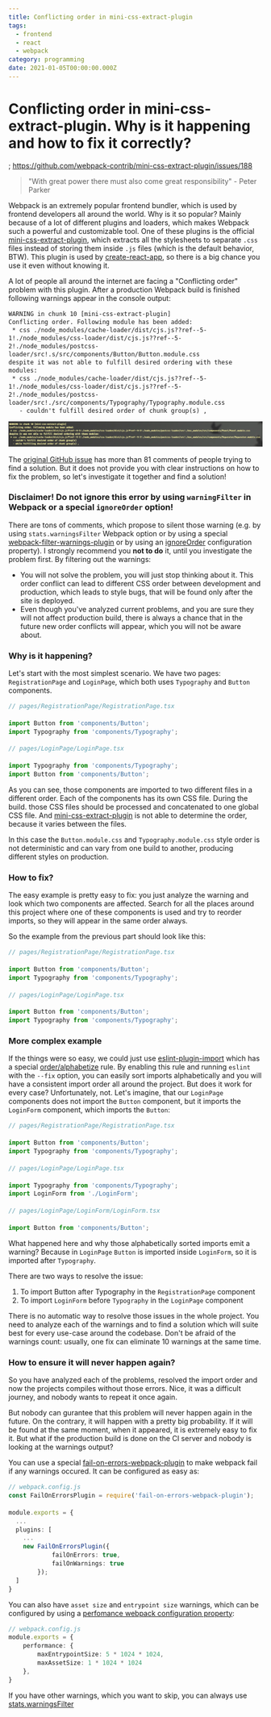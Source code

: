 ```yaml
---
title: Conflicting order in mini-css-extract-plugin
tags:
  - frontend
  - react
  - webpack
category: programming
date: 2021-01-05T00:00:00.000Z
---
```

# Conflicting order in mini-css-extract-plugin. Why is it happening and how to fix it correctly?

; https://github.com/webpack-contrib/mini-css-extract-plugin/issues/188

> "With great power there must also come great responsibility" - Peter Parker

Webpack is an extremely popular frontend bundler, which is used by frontend developers all around the world. Why is it so popular? Mainly because of a lot of different plugins and loaders, which makes Webpack such a powerful and customizable tool. One of these plugins is the official [mini-css-extract-plugin](https://github.com/webpack-contrib/mini-css-extract-plugin), which extracts all the stylesheets to separate `.css` files instead of storing them inside `.js` files (which is the default behavior, BTW). This plugin is used by [create-react-app](https://github.com/facebook/create-react-app), so there is a big chance you use it even without knowing it.

A lot of people all around the internet are facing a "Conflicting order" problem with this plugin. After a production Webpack build is finished following warnings appear in the console output:

```
WARNING in chunk 10 [mini-css-extract-plugin]
Conflicting order. Following module has been added:
 * css ./node_modules/cache-loader/dist/cjs.js??ref--5-1!./node_modules/css-loader/dist/cjs.js??ref--5-2!./node_modules/postcss-loader/src!.s/src/components/Button/Button.module.css
despite it was not able to fulfill desired ordering with these modules:
 * css ./node_modules/cache-loader/dist/cjs.js??ref--5-1!./node_modules/css-loader/dist/cjs.js??ref--5-2!./node_modules/postcss-loader/src!./src/components/Typography/Typography.module.css
   - couldn't fulfill desired order of chunk group(s) , 
```

![Console output](./warning-console.webp)

The [original GitHub issue](https://github.com/webpack-contrib/mini-css-extract-plugin/issues/250) has more than 81 comments of people trying to find a solution. But it does not provide you with clear instructions on how to fix the problem, so let's investigate it together and find a solution!

### Disclaimer! Do not ignore this error by using `warningFilter` in Webpack or a special `ignoreOrder` option!

There are tons of comments, which propose to silent those warning (e.g. by using `stats.warningsFilter` Webpack option or by using a special [webpack-filter-warnings-plugin](https://www.npmjs.com/package/webpack-filter-warnings-plugin) or by using an [ignoreOrder](https://github.com/webpack-contrib/mini-css-extract-plugin#ignoreOrder) configuration property). I strongly recommend you **not to do** it, until you investigate the problem first. By filtering out the warnings:

- You will not solve the problem, you will just stop thinking about it. This order conflict can lead to different CSS order between development and production, which leads to style bugs, that will be found only after the site is deployed.
- Even though you've analyzed current problems, and you are sure they will not affect production build, there is always a chance that in the future new order conflicts will appear, which you will not be aware about.

### Why is it happening?

Let's start with the most simplest scenario. We have two pages: `RegistrationPage` and `LoginPage`, which both uses `Typography` and `Button` components.

```typescript
// pages/RegistrationPage/RegistrationPage.tsx

import Button from 'components/Button';
import Typography from 'components/Typography';

// pages/LoginPage/LoginPage.tsx

import Typography from 'components/Typography';
import Button from 'components/Button';
```

As you can see, those components are imported to two different files in a different order. Each of the components has its own CSS file. During the build. those CSS files should be processed and concatenated to one global CSS file. And [mini-css-extract-plugin](https://github.com/webpack-contrib/mini-css-extract-plugin) is not able to determine the order, because it varies between the files. 

In this case the `Button.module.css` and `Typography.module.css` style order is not deterministic and can vary from one build to another, producing different styles on production.

### How to fix?

The easy example is pretty easy to fix: you just analyze the warning and look which two components are affected. Search for all the places around this project where one of these components is used and try to reorder imports, so they will appear in the same order always.

So the example from the previous part should look like this:

```typescript
// pages/RegistrationPage/RegistrationPage.tsx

import Button from 'components/Button';
import Typography from 'components/Typography';

// pages/LoginPage/LoginPage.tsx

import Button from 'components/Button';
import Typography from 'components/Typography';
```

### More complex example

If the things were so easy, we could just use [eslint-plugin-import](https://github.com/benmosher/eslint-plugin-import/) which has a special [order/alphabetize](https://github.com/benmosher/eslint-plugin-import/blob/master/docs/rules/order.md) rule. By enabling this rule and running `eslint` with the `--fix` option, you can easily sort imports alphabetically and you will have a consistent import order all around the project. But does it work for every case? Unfortunately, not. Let's imagine, that our `LoginPage` components does not import the `Button` component, but it imports the `LoginForm` component, which imports the `Button`:

```typescript
// pages/RegistrationPage/RegistrationPage.tsx

import Button from 'components/Button';
import Typography from 'components/Typography';

// pages/LoginPage/LoginPage.tsx

import Typography from 'components/Typography';
import LoginForm from './LoginForm';

// pages/LoginPage/LoginForm/LoginForm.tsx

import Button from 'components/Button';
```

What happened here and why those alphabetically sorted imports emit a warning? Because in `LoginPage` `Button` is imported inside `LoginForm`, so it is imported after `Typography`.

There are two ways to resolve the issue:

1. To import Button after Typography in the `RegistrationPage` component
1. To import `LoginForm` before `Typography` in the `LoginPage` component

There is no automatic way to resolve those issues in the whole project. You need to analyze each of the warnings and to find a solution which will suite best for every use-case around the codebase. Don't be afraid of the warnings count: usually, one fix can eliminate 10 warnings at the same time.

### How to ensure it will never happen again?

So you have analyzed each of the problems, resolved the import order and now the projects compiles without those errors. Nice, it was a difficult journey, and nobody wants to repeat it once again.

But nobody can gurantee that this problem will never happen again in the future. On the contrary, it will happen with a pretty big probability. If it will be found at the same moment, when it appeared, it is extremely easy to fix it. But what if the production build is done on the CI server and nobody is looking at the warnings output?

You can use a special [fail-on-errors-webpack-plugin](https://www.npmjs.com/package/fail-on-errors-webpack-plugin) to make webpack fail if any warnings occured. It can be configured as easy as:

```typescript
// webpack.config.js
const FailOnErrorsPlugin = require('fail-on-errors-webpack-plugin');

module.exports = {
  ...
  plugins: [
    ...
    new FailOnErrorsPlugin({
			failOnErrors: true,
			failOnWarnings: true
		});
  ]
}
```

You can also have `asset size` and `entrypoint size` warnings, which can be configured by using a [perfomance webpack configuration property](https://webpack.js.org/configuration/performance/):

```typescript
// webpack.config.js
module.exports = {
	performance: {
		maxEntrypointSize: 5 * 1024 * 1024,
		maxAssetSize: 1 * 1024 * 1024
	},
}
```

If you have other warnings, which you want to skip, you can always use [stats.warningsFilter](https://webpack.js.org/configuration/stats/#statswarningsfilter)